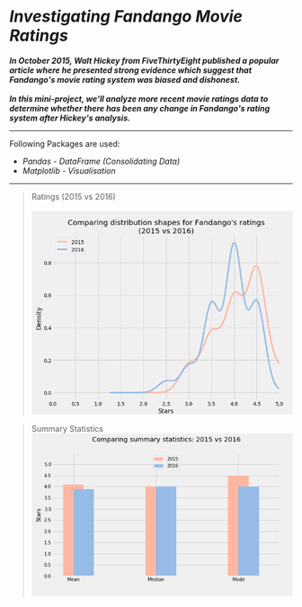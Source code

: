 # *Investigating Fandango Movie Ratings*

***In October 2015, Walt Hickey from FiveThirtyEight published a popular article where he presented strong evidence which suggest that Fandango's movie rating system was biased and dishonest.<br><br> In this mini-project, we'll analyze more recent movie ratings data to determine whether there has been any change in Fandango's rating system after Hickey's analysis.***

--- 

Following Packages are used:

- *Pandas - DataFrame (Consolidating Data)*
- *Matplotlib - Visualisation*

---
> Ratings (2015 vs 2016)<br><br>
![](density.png)

> Summary Statistics<br>
![](summary.png)